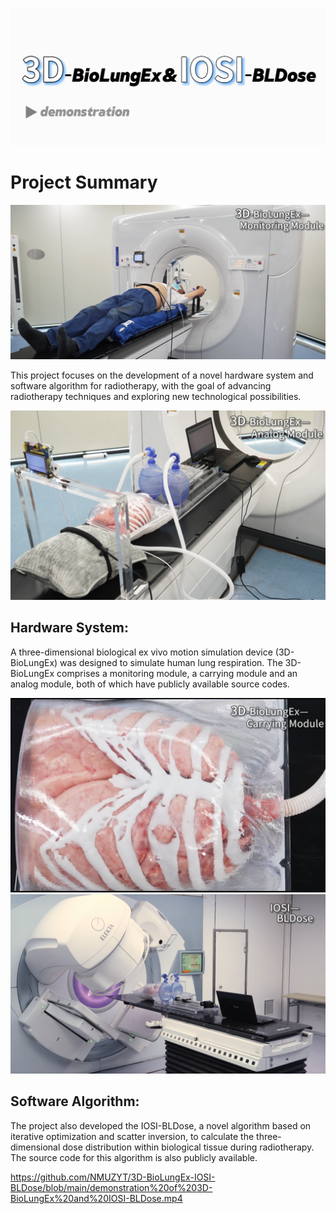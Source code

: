 ![1](fig.1.png)
# Project Summary

![3](fig.2.jpg)

This project focuses on the development of a novel hardware system and software algorithm for radiotherapy, with the goal of advancing radiotherapy techniques and exploring new technological possibilities.

![2](fig.3.jpg)

## Hardware System:

A three-dimensional biological ex vivo motion simulation device (3D-BioLungEx) was designed to simulate human lung respiration. The 3D-BioLungEx comprises a monitoring module, a carrying module and an analog module, both of which have publicly available source codes.

![4](fig.4.jpg)
![5](fig.5.jpg)

## Software Algorithm:

The project also developed the IOSI-BLDose, a novel algorithm based on iterative optimization and scatter inversion, to calculate the three-dimensional dose distribution within biological tissue during radiotherapy. The source code for this algorithm is also publicly available.



https://github.com/NMUZYT/3D-BioLungEx-IOSI-BLDose/blob/main/demonstration%20of%203D-BioLungEx%20and%20IOSI-BLDose.mp4
